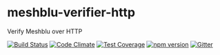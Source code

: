 # meshblu-verifier-http
Verify Meshblu over HTTP

[![Build Status](https://travis-ci.org/octoblu/meshblu-verifier-http.svg?branch=master)](https://travis-ci.org/octoblu/meshblu-verifier-http)
[![Code Climate](https://codeclimate.com/github/octoblu/meshblu-verifier-http/badges/gpa.svg)](https://codeclimate.com/github/octoblu/meshblu-verifier-http)
[![Test Coverage](https://codeclimate.com/github/octoblu/meshblu-verifier-http/badges/coverage.svg)](https://codeclimate.com/github/octoblu/meshblu-verifier-http)
[![npm version](https://badge.fury.io/js/meshblu-verifier-http.svg)](http://badge.fury.io/js/meshblu-verifier-http)
[![Gitter](https://badges.gitter.im/octoblu/help.svg)](https://gitter.im/octoblu/help)
